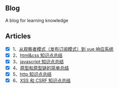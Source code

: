 ## Blog

A blog for learning knowledge

## Articles

* [x] 1、[从观察者模式（发布订阅模式）到 vue 响应系统](https://github.com/Copyes/Articles/blob/master/observer.md)
* [x] 2、[html&css 知识点总结](https://github.com/Copyes/Articles/blob/master/html%26css.md)
* [x] 3、[javascript 知识点总结](https://github.com/Copyes/Articles/blob/master/javascript.md)
* [x] 4、[原型和原型链的简单总结](https://github.com/Copyes/Articles/blob/master/prototype.md)
* [x] 5、[http 知识点总结](https://github.com/Copyes/Articles/blob/master/http.md)
* [x] 6、[XSS 和 CSRF 知识点总结](https://github.com/Copyes/Articles/blob/master/xss%26csrf.md)

